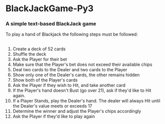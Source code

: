 # BlackJackGame-Py3

###  A simple text-based BlackJack game

To play a hand of Blackjack the following steps must be followed:</br></br>
1. Create a deck of 52 cards </br>
2. Shuffle the deck </br>
3. Ask the Player for their bet </br>
4. Make sure that the Player's bet does not exceed their available chips </br>
5. Deal two cards to the Dealer and two cards to the Player </br>
6. Show only one of the Dealer's cards, the other remains hidden </br>
7. Show both of the Player's cards </br>
8. Ask the Player if they wish to Hit, and take another card </br>
9. If the Player's hand doesn't Bust (go over 21), ask if they'd like to Hit again. </br>
10. If a Player Stands, play the Dealer's hand. The dealer will always Hit until the Dealer's value meets or exceeds 17 </br>
11. Determine the winner and adjust the Player's chips accordingly </br>
12. Ask the Player if they'd like to play again </br>
